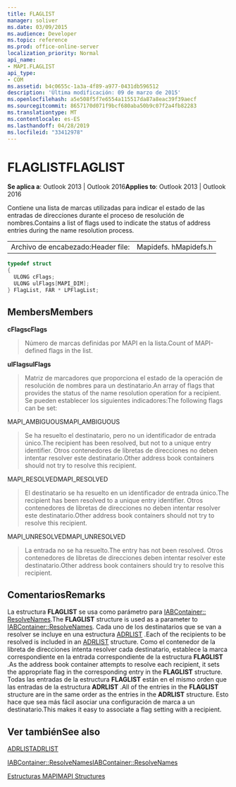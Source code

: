 ```yaml
---
title: FLAGLIST
manager: soliver
ms.date: 03/09/2015
ms.audience: Developer
ms.topic: reference
ms.prod: office-online-server
localization_priority: Normal
api_name:
- MAPI.FLAGLIST
api_type:
- COM
ms.assetid: b4c0655c-1a3a-4f89-a977-0431db596512
description: 'Última modificación: 09 de marzo de 2015'
ms.openlocfilehash: a5e508f5f7e6554a115517da87a8eac39f39aecf
ms.sourcegitcommit: 8657170d071f9bcf680aba50b9c07f2a4fb82283
ms.translationtype: MT
ms.contentlocale: es-ES
ms.lasthandoff: 04/28/2019
ms.locfileid: "33412978"
---
```

# <a name="flaglist"></a><span data-ttu-id="fb6f4-103">FLAGLIST</span><span class="sxs-lookup"><span data-stu-id="fb6f4-103">FLAGLIST</span></span>

  
  
<span data-ttu-id="fb6f4-104">**Se aplica a**: Outlook 2013 | Outlook 2016</span><span class="sxs-lookup"><span data-stu-id="fb6f4-104">**Applies to**: Outlook 2013 | Outlook 2016</span></span> 
  
<span data-ttu-id="fb6f4-105">Contiene una lista de marcas utilizadas para indicar el estado de las entradas de direcciones durante el proceso de resolución de nombres.</span><span class="sxs-lookup"><span data-stu-id="fb6f4-105">Contains a list of flags used to indicate the status of address entries during the name resolution process.</span></span>
  
|||
|:-----|:-----|
|<span data-ttu-id="fb6f4-106">Archivo de encabezado:</span><span class="sxs-lookup"><span data-stu-id="fb6f4-106">Header file:</span></span>  <br/> |<span data-ttu-id="fb6f4-107">Mapidefs. h</span><span class="sxs-lookup"><span data-stu-id="fb6f4-107">Mapidefs.h</span></span>  <br/> |
   
```cpp
typedef struct
{
  ULONG cFlags;
  ULONG ulFlags[MAPI_DIM];
} FlagList, FAR * LPFlagList;

```

## <a name="members"></a><span data-ttu-id="fb6f4-108">Members</span><span class="sxs-lookup"><span data-stu-id="fb6f4-108">Members</span></span>

 <span data-ttu-id="fb6f4-109">**cFlags**</span><span class="sxs-lookup"><span data-stu-id="fb6f4-109">**cFlags**</span></span>
  
> <span data-ttu-id="fb6f4-110">Número de marcas definidas por MAPI en la lista.</span><span class="sxs-lookup"><span data-stu-id="fb6f4-110">Count of MAPI-defined flags in the list.</span></span>
    
 <span data-ttu-id="fb6f4-111">**ulFlags**</span><span class="sxs-lookup"><span data-stu-id="fb6f4-111">**ulFlags**</span></span>
  
> <span data-ttu-id="fb6f4-112">Matriz de marcadores que proporciona el estado de la operación de resolución de nombres para un destinatario.</span><span class="sxs-lookup"><span data-stu-id="fb6f4-112">An array of flags that provides the status of the name resolution operation for a recipient.</span></span> <span data-ttu-id="fb6f4-113">Se pueden establecer los siguientes indicadores:</span><span class="sxs-lookup"><span data-stu-id="fb6f4-113">The following flags can be set:</span></span>
    
<span data-ttu-id="fb6f4-114">MAPI_AMBIGUOUS</span><span class="sxs-lookup"><span data-stu-id="fb6f4-114">MAPI_AMBIGUOUS</span></span> 
  
> <span data-ttu-id="fb6f4-115">Se ha resuelto el destinatario, pero no un identificador de entrada único.</span><span class="sxs-lookup"><span data-stu-id="fb6f4-115">The recipient has been resolved, but not to a unique entry identifier.</span></span> <span data-ttu-id="fb6f4-116">Otros contenedores de libretas de direcciones no deben intentar resolver este destinatario.</span><span class="sxs-lookup"><span data-stu-id="fb6f4-116">Other address book containers should not try to resolve this recipient.</span></span> 
    
<span data-ttu-id="fb6f4-117">MAPI_RESOLVED</span><span class="sxs-lookup"><span data-stu-id="fb6f4-117">MAPI_RESOLVED</span></span> 
  
> <span data-ttu-id="fb6f4-118">El destinatario se ha resuelto en un identificador de entrada único.</span><span class="sxs-lookup"><span data-stu-id="fb6f4-118">The recipient has been resolved to a unique entry identifier.</span></span> <span data-ttu-id="fb6f4-119">Otros contenedores de libretas de direcciones no deben intentar resolver este destinatario.</span><span class="sxs-lookup"><span data-stu-id="fb6f4-119">Other address book containers should not try to resolve this recipient.</span></span> 
    
<span data-ttu-id="fb6f4-120">MAPI_UNRESOLVED</span><span class="sxs-lookup"><span data-stu-id="fb6f4-120">MAPI_UNRESOLVED</span></span> 
  
> <span data-ttu-id="fb6f4-121">La entrada no se ha resuelto.</span><span class="sxs-lookup"><span data-stu-id="fb6f4-121">The entry has not been resolved.</span></span> <span data-ttu-id="fb6f4-122">Otros contenedores de libretas de direcciones deben intentar resolver este destinatario.</span><span class="sxs-lookup"><span data-stu-id="fb6f4-122">Other address book containers should try to resolve this recipient.</span></span>
    
## <a name="remarks"></a><span data-ttu-id="fb6f4-123">Comentarios</span><span class="sxs-lookup"><span data-stu-id="fb6f4-123">Remarks</span></span>

<span data-ttu-id="fb6f4-124">La estructura **FLAGLIST** se usa como parámetro para [IABContainer:: ResolveNames](iabcontainer-resolvenames.md).</span><span class="sxs-lookup"><span data-stu-id="fb6f4-124">The **FLAGLIST** structure is used as a parameter to [IABContainer::ResolveNames](iabcontainer-resolvenames.md).</span></span> <span data-ttu-id="fb6f4-125">Cada uno de los destinatarios que se van a resolver se incluye en una estructura [ADRLIST](adrlist.md) .</span><span class="sxs-lookup"><span data-stu-id="fb6f4-125">Each of the recipients to be resolved is included in an [ADRLIST](adrlist.md) structure.</span></span> <span data-ttu-id="fb6f4-126">Como el contenedor de la libreta de direcciones intenta resolver cada destinatario, establece la marca correspondiente en la entrada correspondiente de la estructura **FLAGLIST** .</span><span class="sxs-lookup"><span data-stu-id="fb6f4-126">As the address book container attempts to resolve each recipient, it sets the appropriate flag in the corresponding entry in the **FLAGLIST** structure.</span></span> <span data-ttu-id="fb6f4-127">Todas las entradas de la estructura **FLAGLIST** están en el mismo orden que las entradas de la estructura **ADRLIST** .</span><span class="sxs-lookup"><span data-stu-id="fb6f4-127">All of the entries in the **FLAGLIST** structure are in the same order as the entries in the **ADRLIST** structure.</span></span> <span data-ttu-id="fb6f4-128">Esto hace que sea más fácil asociar una configuración de marca a un destinatario.</span><span class="sxs-lookup"><span data-stu-id="fb6f4-128">This makes it easy to associate a flag setting with a recipient.</span></span> 
  
## <a name="see-also"></a><span data-ttu-id="fb6f4-129">Ver también</span><span class="sxs-lookup"><span data-stu-id="fb6f4-129">See also</span></span>



[<span data-ttu-id="fb6f4-130">ADRLIST</span><span class="sxs-lookup"><span data-stu-id="fb6f4-130">ADRLIST</span></span>](adrlist.md)
  
[<span data-ttu-id="fb6f4-131">IABContainer::ResolveNames</span><span class="sxs-lookup"><span data-stu-id="fb6f4-131">IABContainer::ResolveNames</span></span>](iabcontainer-resolvenames.md)


[<span data-ttu-id="fb6f4-132">Estructuras MAPI</span><span class="sxs-lookup"><span data-stu-id="fb6f4-132">MAPI Structures</span></span>](mapi-structures.md)

